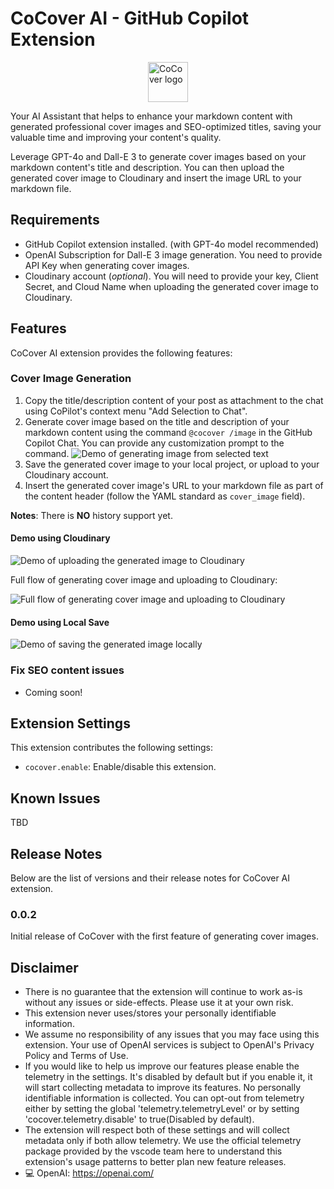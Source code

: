 # CoCover AI - GitHub Copilot Extension

<img alt="CoCover logo" src="https://res.cloudinary.com/mayashavin/image/upload//v1729086316/cocover/Cocover.png" height=64 style="margin:auto; display:block;" >

Your AI Assistant that helps to enhance your markdown content with generated professional cover images and SEO-optimized titles, saving your valuable time and improving your content's quality.

Leverage GPT-4o and Dall-E 3 to generate cover images based on your markdown content's title and description. You can then upload the generated cover image to Cloudinary and insert the image URL to your markdown file.

## Requirements

- GitHub Copilot extension installed. (with GPT-4o model recommended)
- OpenAI Subscription for Dall-E 3 image generation. You need to provide API Key when generating cover images.
- Cloudinary account (_optional_). You will need to provide your key, Client Secret, and Cloud Name when uploading the generated cover image to Cloudinary.

## Features

CoCover AI extension provides the following features:

### Cover Image Generation

1. Copy the title/description content of your post as attachment to the chat using CoPilot's context menu "Add Selection to Chat".
2. Generate cover image based on the title and description of your markdown content using the command `@cocover /image` in the GitHub Copilot Chat. You can provide any customization prompt to the command.
   ![Demo of generating image from selected text](https://res.cloudinary.com/mayashavin/image/upload/v1730116072/cocover/demo_cocover_1.gif)
3. Save the generated cover image to your local project, or upload to your Cloudinary account.
4. Insert the generated cover image's URL to your markdown file as part of the content header (follow the YAML standard as `cover_image` field).

**Notes**: There is **NO** history support yet.

#### Demo using Cloudinary

![Demo of uploading the generated image to Cloudinary](https://res.cloudinary.com/mayashavin/image/upload/v1730116064/cocover/cocover_cloudinary.gif)

Full flow of generating cover image and uploading to Cloudinary:

![Full flow of generating cover image and uploading to Cloudinary](https://res.cloudinary.com/mayashavin/image/upload/v1730116064/cocover/full_flow_cloudinary.gif)

#### Demo using Local Save

![Demo of saving the generated image locally](https://res.cloudinary.com/mayashavin/image/upload/v1730116064/cocover/fullflow_save.gif)

### Fix SEO content issues

- Coming soon!

## Extension Settings

This extension contributes the following settings:

- `cocover.enable`: Enable/disable this extension.

## Known Issues

TBD

## Release Notes

Below are the list of versions and their release notes for CoCover AI extension.

### 0.0.2

Initial release of CoCover with the first feature of generating cover images.

## Disclaimer

- There is no guarantee that the extension will continue to work as-is without any issues or side-effects. Please use it at your own risk.
- This extension never uses/stores your personally identifiable information.
- We assume no responsibility of any issues that you may face using this extension. Your use of OpenAI services is subject to OpenAI's Privacy Policy and Terms of Use.
- If you would like to help us improve our features please enable the telemetry in the settings. It's disabled by default but if you enable it, it will start collecting metadata to improve its features. No personally identifiable information is collected. You can opt-out from telemetry either by setting the global 'telemetry.telemetryLevel' or by setting 'cocover.telemetry.disable' to true(Disabled by default).
- The extension will respect both of these settings and will collect metadata only if both allow telemetry. We use the official telemetry package provided by the vscode team here to understand this extension's usage patterns to better plan new feature releases.
- 💻 OpenAI: <https://openai.com/>
